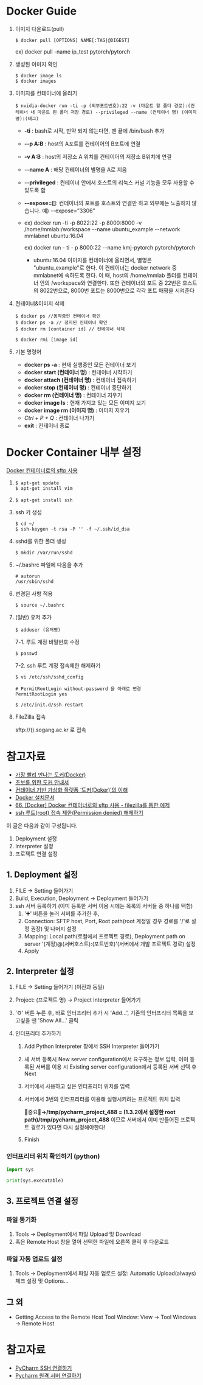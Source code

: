 # **Docker Guide**

1. 이미지 다운로드(pull)

   ```
   $ docker pull [OPTIONS] NAME[:TAG|@DIGEST]
   ```

   ex) docker pull -name ip_test pytorch/pytorch 

2. 생성된 이미지 확인 

   ```
   $ docker image ls
   $ docker images
   ```

3. 이미지를 컨테이너에 올리기

   ```
   $ nvidia-docker run -ti -p (외부포트번호):22 -v (마운트 할 폴더 경로):(컨테이너 내 마운트 된 폴더 저장 경로) --privileged --name (컨테이너 명) (이미지 명):(태그)
   ```

   - **-ti** : bash로 시작, 만약 되지 않는다면, 맨 끝에 /bin/bash 추가

   - **--p A:B** : host의 A포트를 컨테이어의 B포트에 연결

   - **-v A:B** : host의 저장소 A 위치를 컨테이어의 저장소 B위치에 연결

   - **--name A** : 해당 컨테이너의 별명을 A로 지음

   - **--privileged** : 컨테이너 안에서 호스트의 리눅스 커널 기능을 모두 사용할 수 있도록 함

   - **--expose=[]**: 컨테이너의 포트를 호스트와 연결만 하고 외부에는 노출하지 않습니다. 예) --expose=”3306”

   - ex) docker run -ti -p 8022:22 -p 8000:8000 -v /home/mmlab:/workspace --name ubuntu_example --network mmlabnet ubuntu:16.04

     ex) docker run - ti - p 8000:22 --name kmj-pytorch pytorch/pytorch

     - ubuntu:16.04 이미지를 컨테이너에 올리면서, 별명은 "ubuntu_example"로 한다. 이 컨테이너는 docker network 중 mmlabnet에 속하도록 한다. 이 때, host의 /home/mmlab 폴더를 컨테이너 안의 /workspace와 연결한다. 또한 컨테이너의 포트 중 22번은 호스트의 8022번으로, 8000번 포트는 8000번으로 각각 포트 매핑을 시켜준다

4. 컨테이너&이미지 삭제

   ```
   $ docker ps //동작중인 컨테이너 확인
   $ docker ps -a // 정지된 컨테이너 확인
   $ docker rm [container id] // 컨테이너 삭제
   ```

   ```
   $ docker rmi [image id]
   ```

5. 기본 명령어

   - **docker ps -a** : 현재 실행중인 모든 컨테이너 보기
   - **docker start (컨테이너 명)** : 컨테이너 시작하기
   - **docker attach (컨테이너 명)** : 컨테이너 접속하기
   - **docker stop (컨테이너 명)** : 컨테이너 중단하기
   - **docker rm (컨테이너 명)** : 컨테이너 지우기
   - **docker image ls** : 현재 가지고 있는 모든 이미지 보기
   - **docker image rm (이미지 명)** : 이미지 지우기
   - *Ctrl + P + Q* : 컨테이너 나가기
   - **exit** : 컨테이너 종료


# Docker Container 내부 설정

[Docker 컨테이너로의 sftp 사용](https://m.blog.naver.com/PostView.nhn?blogId=alice_k106&logNo=220650722592&proxyReferer=https%3A%2F%2Fwww.google.co.kr%2F)

1. ```
   $ apt-get update
   $ apt-get install vim
   ```

2. ```
   $ apt-get install ssh
   ```

3. ssh 키 생성

   ```
   $ cd ~/
   $ ssh-keygen -t rsa -P '' -f ~/.ssh/id_dsa
   ```

4. sshd를 위한 폴더 생성

   ```
   $ mkdir /var/run/sshd
   ```

5. ~/.bashrc 파일에 다음을 추가

   ```shell
   # autorun
   /usr/sbin/sshd
   ```

6. 변경된 사항 적용

   ```
   $ source ~/.bashrc
   ```

7. (일반) 유저 추가

   ```
   $ adduser (유저명)
   ```
   
   7-1. 루트 계정 비밀번호 수정

   ```
   $ passwd
   ```
   
   7-2. ssh 루트 계정 접속제한 해제하기
   ```
   $ vi /etc/ssh/sshd_config
   ```
   ```
   # PermitRootLogin without-password 을 아래로 변경
   PermitRootLogin yes
   ```
   ```
   $ /etc/init.d/ssh restart
   ```

8. FileZilla 접속

   sftp://().sogang.ac.kr 로 접속

# 참고자료

- [가장 빨리 만나는 도커(Docker)](http://pyrasis.com/private/2014/11/30/publish-docker-for-the-really-impatient-book)
- [초보를 위한 도커 안내서](https://subicura.com/2017/01/19/docker-guide-for-beginners-1.html)
- [컨테이너 기반 가상화 플랫폼 ‘도커(Doker)’의 이해](https://tacademy.sktechx.com/live/player/onlineLectureDetail.action?seq=125)
- [Docker 설치문서](https://github.com/sogang-mm/lab/wiki/Docker-%EC%84%A4%EC%B9%98-%EB%AC%B8%EC%84%9C) 
- [66. [Docker] Docker 컨테이너로의 sftp 사용 - filezilla를 통한 예제](https://m.blog.naver.com/PostView.nhn?blogId=alice_k106&logNo=220650722592&proxyReferer=https%3A%2F%2Fwww.google.com%2F) 
- [ssh 루트(root) 접속 제한(Permission denied) 해제하기](http://blog.naver.com/PostView.nhn?blogId=chandong83&logNo=220919303234&categoryNo=16&parentCategoryNo=0&viewDate=&currentPage=1&postListTopCurrentPage=1&from=section)


이 글은 다음과 같이 구성됩니다.

1. Deployment 설정
2. Interpreter 설정
3. 프로젝트 연결 설정



## 1. Deployment 설정

1. FILE → Setting 들어가기
2. Build, Execution, Deployment → Deployment 들어가기
3. ssh 서버 등록하기 (이미 등록한 서버 이용 시에는 목록의 서버들 중 하나를 택함)
   1. ':heavy_plus_sign:' 버튼을 눌러 서버를 추가한 후,
   2. Connection: SFTP host, Port, Root path(root 계정일 경우 경로를 '/'로 설정 권장) 및 나머지 설정
   3. Mapping: Local path(로컬에서 프로젝트 경로), Deployment path on server '(계정)@(서버호스트):(포트번호)'(서버에서 개발 프로젝트 경로) 설정
   4. Apply

## 2. Interpreter 설정

1. FILE → Setting 들어가기 (이전과 동일)

2. Project: (프로젝트 명) → Project Interpreter 들어가기

3. ':gear:' 버튼 누른 후, 바로 인터프리터 추가 시 'Add...', 기존의 인터프리터 목록을 보고싶을 땐 'Show All...' 클릭

4. 인터프리터 추가하기

   1. Add Python Interpreter 창에서 SSH Interpreter 들어가기

   2. 새 서버 등록시 New server configuration에서 요구하는 정보 입력, 이미 등록된 서버를 이용 시 Existing server configuration에서 등록된 서버 선택 후 Next

   3. 서버에서 사용하고 싶은 인터프리터 위치를 입력

   4. 서버에서 3번의 인터프리터를 이용해 실행시키려는 프로젝트 위치 입력 

      :star2:중요:star2:**<project root>→/tmp/pycharm_project_488 = (1.3.2에서 설정한 root path)/tmp/pycharm_project_488** 이므로 서버에서 이미 만들어진 프로젝트 경로가 있다면 다시 설정해야한다!

   5. Finish

### 인터프리터 위치 확인하기 (python)

```python
import sys

print(sys.executable)
```



## 3. 프로젝트 연결 설정

### 파일 동기화

1. Tools → Deployment에서 파일 Upload 및 Download
2. 혹은 Remote Host 창을 열어 선택한 파일에 오른쪽 클릭 후 다운로드

### 파일 자동 업로드 설정

1. Tools → Deployment에서 파일 자동 업로드 설정: Automatic Upload(always) 체크 설정 및 Options...



## 그 외

- Getting Access to the Remote Host Tool Window: View → Tool Windows → Remote Host



# 참고자료

- [PyCharm SSH 연결하기](https://simonjisu.github.io/datascience/2018/06/24/pycharmssh.html)
- [Pycharm 원격 서버 연결하기](https://pytogether.tistory.com/1)

